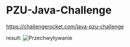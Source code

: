 # PZU-Java-Challenge
https://challengerocket.com/java-pzu-challenge

result:
![Przechwytywanie](https://user-images.githubusercontent.com/95163990/187758774-fc00b893-c892-4a0b-9f88-09eeecd239c0.PNG)
